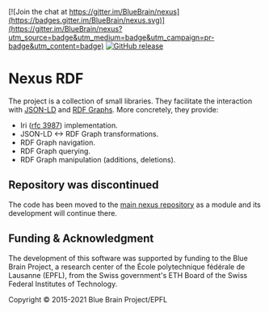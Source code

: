 [![Join the chat at https://gitter.im/BlueBrain/nexus](https://badges.gitter.im/BlueBrain/nexus.svg)](https://gitter.im/BlueBrain/nexus?utm_source=badge&utm_medium=badge&utm_campaign=pr-badge&utm_content=badge)
[![GitHub release](https://img.shields.io/github/release/BlueBrain/nexus-rdf.svg)]()

# Nexus RDF

The project is a collection of small libraries. They facilitate the interaction with [JSON-LD] and [RDF Graphs]. More concretely, they provide:

- Iri ([rfc 3987](https://www.ietf.org/rfc/rfc3987.txt)) implementation.
- JSON-LD <-> RDF Graph transformations.
- RDF Graph navigation.
- RDF Graph querying.
- RDF Graph manipulation (additions, deletions).

[RDF Graphs]: https://www.w3.org/TR/rdf11-concepts/#dfn-rdf-graph
[JSON-LD]: https://json-ld.org/

## Repository was discontinued

The code has been moved to the [main nexus repository](https://github.com/bluebrain/nexus) as a module
and its development will continue there.

## Funding & Acknowledgment

The development of this software was supported by funding to the Blue Brain Project, a research center of the École polytechnique fédérale de
Lausanne (EPFL), from the Swiss government's ETH Board of the Swiss Federal Institutes of Technology.

Copyright © 2015-2021 Blue Brain Project/EPFL

